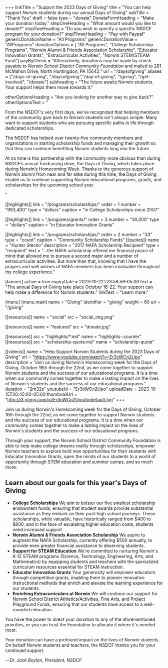 +++
linkTitle           = "Support the 2023 Days of Giving"
title               = "You can help support Norwin students during our annual Days of Giving"
subTitle            = "Thank You"
draft               = false
type                = "donate"
DonateFormHeading   = "Make your donation today."
stepOneHeading      = "What amount would you like to donate?"
stepTwoHeading      = "Do you wish to specify a specific NSDCF program for your donation?"
stepThreeHeading    = "Pay with Paypal"
genericDonationName = "All Programs"
genericDonationValue = "AllPrograms"
donationOptions = [
  "All Programs",
  "College Scholarship Programs",
  "Norwin Alumni & Friends Association Scholarship",
  "Educator Innovation Grants",
  "Extracurricular Activities",
  "Norwin STEM/STEAM Fund"]
payByCheck = "Alternatively, donations may be made by check payable to *Norwin School District Community Foundation* and mailed to 281 McMahon Drive, North Huntingdon, PA 15642."
url = "/daysofgiving"
aliases = ["/days-of-giving", "/daysofgiving","/day-of-giving", "/giving", "/get-involved", "/donate"]
subheading = "The future awaits Norwin students. Your support helps them move towards it."

otherOptionsHeading = "Are you looking for another way to give back?"
otherOptionsText = "<p>From the NSDCF's very first days, we've recognized that helping members of the community give back to Norwin students isn't always simple. Many want to support students who are pursuing specific paths in life through dedicated scholarships.</p><p>The NSDCF has helped over twenty-five community members and organizations in starting scholarship funds and managing their growth so that they can continue benefiting Norwin students long into the future.</p><p>At no time is this partnership with the community more obvious than during NSDCF’s annual fundraising drive, the Days of Giving, which takes place during Norwin’s Homecoming Week. Thanks to the generous support of Norwin alumni from near and far alike during this time, the Days of Giving enable us to continue supporting Norwin educational programs, grants, and scholarships for the upcoming school year.</p>"

[[highlights]]
  link    = "/programs/scholarships/"
  order   = 1
  number  = "993,400"
  type    = "dollars"
  caption = "in College Scholarships since 2007"

[[highlights]]
  link    = "/programs/grants/"
  order   = 3
  number  = "30,000"
  type    = "dollars"
  caption = "in Educator Innovation Grants"

[[highlights]]
  link   = "/programs/scholarships/"
  order  = 2
  number = "33"
  type   = "count"
  caption = "Community Scholarship Funds"
[[quotes]]
  name = "Hunter Stecko"
  description = "2017 NAFA Scholarship Recipient"
  type = "recipient"
  text = "...the NAFA scholarship offered me financial peace of mind that allowed me to pursue a second major and a number of extracurricular activities. But more than that, knowing that I have the prayers and well wishes of NAFA members has been invaluable throughout my college experience."

[banner]
 active     = true
 expiryDate = 2023-10-22T23:59:59-05:00
 text       = "The annual Days of Giving take place October 16-22. Your support can help make a difference for Norwin students."
 linkText   = "Learn more."

[menu]
  [menu.main]
    name        = "Giving"
    identifier  = "giving"
    weight      = 60
    url         = "/giving"

[[resources]]
  name = "social"
  src  = "social_img.png"

[[resources]]
  name = "featured"
  src  = "donate.jpg"

[[resources]]
  src  = "highlights/*.md"
  name = "highlights-:counter"
[[resources]]
  src  = "scholarship-quote.md"
  name = "scholarship-quote"

[[videos]]
  name = "Help Support Norwin Students during the 2023 Days of Giving"
  url  = "https://www.youtube.com/watch?v=Er3oWCn2Upo"
  description = "Join us during Norwin's Homecoming week for the Days of Giving, October 16th through the 22nd, as we come together to support Norwin students and the success of our educational programs. It is a time when our community comes together to make a lasting impact on the lives of Norwin's students and the success of our educational programs."
  duration = "2m32s"
  youtubeId = "Er3oWCn2Upo"
  uploadDate = 2023-10-15T20:45:00-05:00
  thumbnailUrl = "http://i3.ytimg.com/vi/Er3oWCn2Upo/hqdefault.jpg"
+++

Join us during Norwin's Homecoming week for the Days of Giving, October 16th through the 22nd, as we come together to support Norwin students and the success of our educational programs. It is a time when our community comes together to make a lasting impact on the lives of Norwin's students and the success of our educational programs.

Through your support, the Norwin School District Community Foundation is able to help make college dreams reality through scholarships, empower Norwin teachers to explore bold new opportunities for their students with Educator Innovation Grants, open the minds of our students to a world of opportunity through STEM education and summer camps, and so much more.

## Learn about our goals for this year's Days of Giving

* **College Scholarships** We aim to bolster our five smallest scholarship endowment funds, ensuring that student awards provide substantial assistance as they embark on their post-high school journeys. These scholarships, while valuable, have historically ranged from $400 to $600, and in the face of escalating higher education costs, students need increased support. 
* **Norwin Alumni & Friends Association Scholarship** We aspire to augment the NAFA Scholarship, currently offering $500 annually, to provide even greater financial assistance to deserving students.
* **Support for STEAM Education** We're committed to nurturing Norwin's K-12 STEAM programs (Science, Technology, Engineering, Arts, and Mathematics) by equipping students and teachers with the specialized curriculum resources essential for STEAM instruction.
* **Educator Innovation Grants** Your generosity will empower educators through competitive grants, enabling them to pioneer innovative instructional methods that enrich and elevate the learning experience for our students.
* **Enriching Extracurriculars at Norwin** We will continue our support for Norwin School District Athletics/Activities, Fine Arts, and Project Playground Funds, ensuring that our students have access to a well-rounded education.

You have the power to direct your donation to any of the aforementioned priorities, or you can trust the Foundation to allocate it where it's needed most.

Your donation can have a profound impact on the lives of Norwin students. On behalf Norwin students and teachers, the NSDCF thanks you for your continued support.

*&mdash;Dr. Jack Boylan, President, NSDCF*
